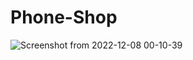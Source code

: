 # Phone-Shop
![Screenshot from 2022-12-08 00-10-39](https://user-images.githubusercontent.com/117073931/206268420-c2e021c7-2fbc-4bae-9896-8c1552694956.png)
